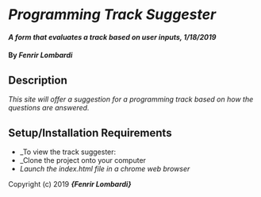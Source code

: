 # _Programming Track Suggester_

#### _A form that evaluates a track based on user inputs, 1/18/2019_

#### By _**Fenrir Lombardi**_

## Description

_This site will offer a suggestion for a programming track based on how the questions are answered._

## Setup/Installation Requirements

* _To view the track suggester:
* _Clone the project onto your computer
* _Launch the index.html file in a chrome web browser_

Copyright (c) 2019 **_{Fenrir Lombardi}_**
